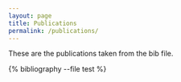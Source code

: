 ```yaml
---
layout: page
title: Publications
permalink: /publications/
---
```


These are the publications taken from the bib file.

{% bibliography --file test %}
